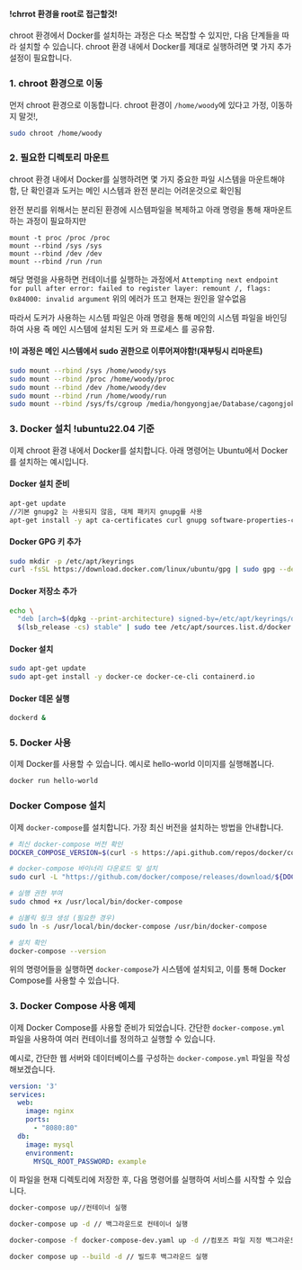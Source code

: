 #### !chrrot 환경을 root로 접근할것!

chroot 환경에서 Docker를 설치하는 과정은 다소 복잡할 수 있지만, 다음 단계들을 따라 설치할 수 있습니다. chroot 환경 내에서 Docker를 제대로 실행하려면 몇 가지 추가 설정이 필요합니다.

### 1. chroot 환경으로 이동
먼저 chroot 환경으로 이동합니다. chroot 환경이 `/home/woody`에 있다고 가정,
이동하지 말것!,

```bash
sudo chroot /home/woody
```

### 2. 필요한 디렉토리 마운트
chroot 환경 내에서 Docker를 실행하려면 몇 가지 중요한 파일 시스템을 마운트해야 함,
단 확인결과 도커는 메인 시스템과 완전 분리는 어려운것으로 확인됨 

완전 분리를 위해서는 분리된 환경에 시스템파일을 복제하고 아래 명령을 통해 재마운트하는 과정이 필요하지만 
```
mount -t proc /proc /proc
mount --rbind /sys /sys
mount --rbind /dev /dev
mount --rbind /run /run
```
해당 명령을 사용하면 컨테이너를  실행하는 과정에서 
```Attempting next endpoint for pull after error: failed to register layer: remount /, flags: 0x84000: invalid argument```
위의 에러가 뜨고 현재는 원인을 알수없음 

따라서 도커가 사용하는 시스템 파일은 아래 명령을 통해  메인의 시스템 파일을 바인딩하여 사용 즉 메인 시스템에 설치된 도커 와 프로세스 를  공유함.

#### !이 과정은 메인 시스템에서 sudo 권한으로 이루어져야함!(재부팅시 리마운트)
```bash
sudo mount --rbind /sys /home/woody/sys
sudo mount --rbind /proc /home/woody/proc
sudo mount --rbind /dev /home/woody/dev
sudo mount --rbind /run /home/woody/run
sudo mount --rbind /sys/fs/cgroup /media/hongyongjae/Database/cagongjoke/sys/fs/cgroup
```

### 3. Docker 설치 !ubuntu22.04 기준
이제 chroot 환경 내에서 Docker를 설치합니다. 아래 명령어는 Ubuntu에서 Docker를 설치하는 예시입니다.

#### Docker 설치 준비
```bash
apt-get update
//기본 gnupg2 는 사용되지 않음, 대체 패키지 gnupg를 사용
apt-get install -y apt ca-certificates curl gnupg software-properties-common

```

#### Docker GPG 키 추가
```bash
sudo mkdir -p /etc/apt/keyrings
curl -fsSL https://download.docker.com/linux/ubuntu/gpg | sudo gpg --dearmor -o /etc/apt/keyrings/docker.gpg


```

#### Docker 저장소 추가
```bash
echo \
  "deb [arch=$(dpkg --print-architecture) signed-by=/etc/apt/keyrings/docker.gpg] https://download.docker.com/linux/ubuntu \
  $(lsb_release -cs) stable" | sudo tee /etc/apt/sources.list.d/docker.list > /dev/null

```

#### Docker 설치
```bash
sudo apt-get update
sudo apt-get install -y docker-ce docker-ce-cli containerd.io

```

#### Docker 데몬 실행
```bash
dockerd &
```

### 5. Docker 사용
이제 Docker를 사용할 수 있습니다. 예시로 hello-world 이미지를 실행해봅니다.

```bash
docker run hello-world
```

### Docker Compose 설치
이제 `docker-compose`를 설치합니다. 가장 최신 버전을 설치하는 방법을 안내합니다.

```sh
# 최신 docker-compose 버전 확인
DOCKER_COMPOSE_VERSION=$(curl -s https://api.github.com/repos/docker/compose/releases/latest | grep -Po '"tag_name": "\K.*\d')

# docker-compose 바이너리 다운로드 및 설치
sudo curl -L "https://github.com/docker/compose/releases/download/${DOCKER_COMPOSE_VERSION}/docker-compose-$(uname -s)-$(uname -m)" -o /usr/local/bin/docker-compose

# 실행 권한 부여
sudo chmod +x /usr/local/bin/docker-compose

# 심볼릭 링크 생성 (필요한 경우)
sudo ln -s /usr/local/bin/docker-compose /usr/bin/docker-compose

# 설치 확인
docker-compose --version
```

위의 명령어들을 실행하면 `docker-compose`가 시스템에 설치되고, 이를 통해 Docker Compose를 사용할 수 있습니다.

### 3. Docker Compose 사용 예제
이제 Docker Compose를 사용할 준비가 되었습니다. 간단한 `docker-compose.yml` 파일을 사용하여 여러 컨테이너를 정의하고 실행할 수 있습니다.

예시로, 간단한 웹 서버와 데이터베이스를 구성하는 `docker-compose.yml` 파일을 작성해보겠습니다.

```yaml
version: '3'
services:
  web:
    image: nginx
    ports:
      - "8080:80"
  db:
    image: mysql
    environment:
      MYSQL_ROOT_PASSWORD: example
```

이 파일을 현재 디렉토리에 저장한 후, 다음 명령어를 실행하여 서비스를 시작할 수 있습니다.

```sh
docker-compose up//컨테이너 실행

docker-compose up -d // 백그라운드로 컨테이너 실행

docker-compose -f docker-compose-dev.yaml up -d //컴포즈 파일 지정 백그라운드 실행

docker compose up --build -d // 빌드후 백그라운드 실행 

```
